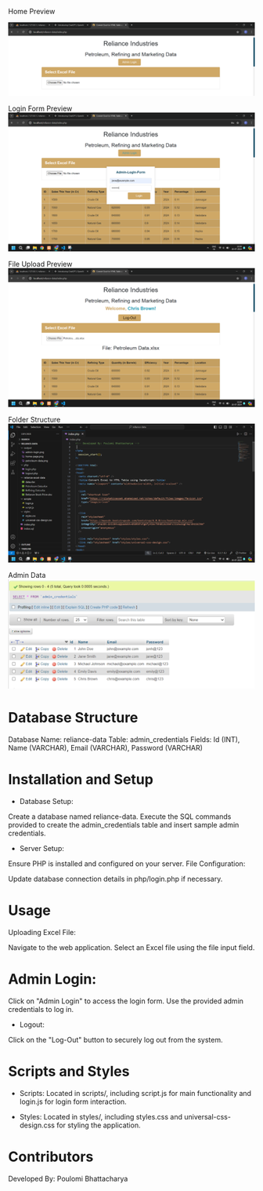 Home Preview 

![](/output/home-page.png)

Login Form Preview ![](/output/admin-login.png)


File Upload Preview ![](/output/petroleum-data.png)

Folder Structure ![](/output/folder-structure.png)

Admin Data ![](/output/admin-data.png)


# Database Structure
Database Name: reliance-data
Table: admin_credentials
Fields: Id (INT), Name (VARCHAR), Email (VARCHAR), Password (VARCHAR)

# Installation and Setup
* Database Setup:

Create a database named reliance-data.
Execute the SQL commands provided to create the admin_credentials table and insert sample admin credentials.

* Server Setup:

Ensure PHP is installed and configured on your server.
File Configuration:

Update database connection details in php/login.php if necessary.

# Usage
Uploading Excel File:

Navigate to the web application.
Select an Excel file using the file input field.

# Admin Login:

Click on "Admin Login" to access the login form.
Use the provided admin credentials to log in.

* Logout:

Click on the "Log-Out" button to securely log out from the system.

# Scripts and Styles
* Scripts: Located in scripts/, including script.js for main functionality and login.js for login form interaction.

* Styles: Located in styles/, including styles.css and universal-css-design.css for styling the application.

# Contributors
Developed By: Poulomi Bhattacharya
